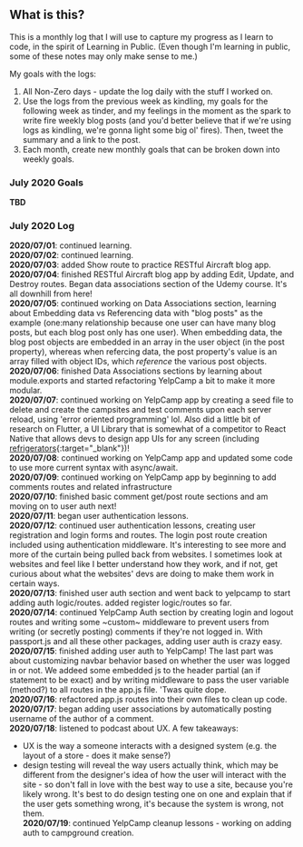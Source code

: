 ## What is this? ##
This is a monthly log that I will use to capture my progress as I learn to code, in the spirit of Learning in Public. (Even though I'm learning in public, some of these notes may only make sense to me.)    

My goals with the logs:
1. All Non-Zero days - update the log daily with the stuff I worked on.
2. Use the logs from the previous week as kindling, my goals for the following week as tinder, and my feelings in the moment as the spark to write fire weekly blog posts (and you'd better believe that if we're using logs as kindling, we're gonna light some big ol' fires). Then, tweet the summary and a link to the post.
3. Each month, create new monthly goals that can be broken down into weekly goals.

### July 2020 Goals
**TBD**

### July 2020 Log
**2020/07/01**: continued learning.    
**2020/07/02**: continued learning.    
**2020/07/03**: added Show route to practice RESTful Aircraft blog app.    
**2020/07/04**: finished RESTful Aircraft blog app by adding Edit, Update, and Destroy routes. Began data associations section of the Udemy course. It's all downhill from here!         
**2020/07/05**: continued working on Data Associations section, learning about Embedding data vs Referencing data with "blog posts" as the example (one:many relationship because one user can have many blog posts, but each blog post only has one user). When embedding data, the blog post objects are embedded in an array in the user object (in the post property), whereas when refercing data, the post property's value is an array filled with object IDs, which _reference_ the various post objects.    
**2020/07/06**: finished Data Associations sections by learning about module.exports and started refactoring YelpCamp a bit to make it more modular.    
**2020/07/07**: continued working on YelpCamp app by creating a seed file to delete and create the campsites and test comments upon each server reload, using 'error oriented programming' lol. Also did a little bit of research on Flutter, a UI Library that is somewhat of a competitor to React Native that allows devs to design app UIs for any screen (including [refrigerators](https://www.youtube.com/watch?v=DIgqx5cUyXM){:target="\_blank"})!    
**2020/07/08**: continued working on YelpCamp app and updated some code to use more current syntax with async/await.     
**2020/07/09**: continued working on YelpCamp app by beginning to add comments routes and related infrastructure    
**2020/07/10**: finished basic comment get/post route sections and am moving on to user auth next!    
**2020/07/11**: began user authentication lessons.    
**2020/07/12**: continued user authentication lessons, creating user registration and login forms and routes. The login post route creation included using authentication middleware. It's interesting to see more and more of the curtain being pulled back from websites. I sometimes look at websites and feel like I better understand how they work, and if not, get curious about what the websites' devs are doing to make them work in certain ways.      
**2020/07/13**: finished user auth section and went back to yelpcamp to start adding auth logic/routes. added register logic/routes so far.    
**2020/07/14**: continued YelpCamp Auth section by creating login and logout routes and writing some ~custom~ middleware to prevent users from writing (or secretly posting) comments if they're not logged in. With passport.js and all these other packages, adding user auth is crazy easy.    
**2020/07/15**: finished adding user auth to YelpCamp! The last part was about customizing navbar behavior based on whether the user was logged in or not. We addeed some embedded js to the header partial (an if statement to be exact) and by writing middleware to pass the user variable (method?) to all routes in the app.js file. 'Twas quite dope.     
**2020/07/16**: refactored app.js routes into their own files to clean up code.   
**2020/07/17**: began adding user associations by automatically posting username of the author of a comment.    
**2020/07/18**: listened to podcast about UX. A few takeaways: 
* UX is the way a someone interacts with a designed system (e.g. the layout of a store - does it make sense?)
* design testing will reveal the way users actually think, which may be different from the designer's idea of how the user will interact with the site - so don't fall in love with the best way to use a site, because you're likely wrong. It's best to do design testing one on one and explain that if the user gets something wrong, it's because the system is wrong, not them.    
**2020/07/19**: continued YelpCamp cleanup lessons - working on adding auth to campground creation.    
